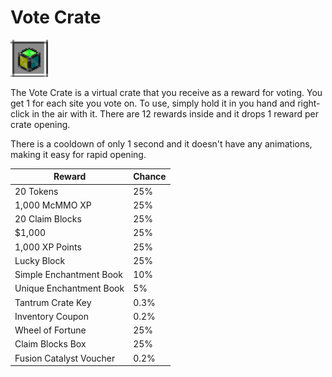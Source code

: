# Vote Crate

![](<../../../.gitbook/assets/vote crate.png>)

The Vote Crate is a virtual crate that you receive as a reward for voting. You get 1 for each site you vote on. To use, simply hold it in you hand and right-click in the air with it. There are 12 rewards inside and it drops 1 reward per crate opening.

There is a cooldown of only 1 second and it doesn't have any animations, making it easy for rapid opening.

| Reward                  | Chance |
| ----------------------- | ------ |
| 20 Tokens               | 25%    |
| 1,000 McMMO XP          | 25%    |
| 20 Claim Blocks         | 25%    |
| $1,000                  | 25%    |
| 1,000 XP Points         | 25%    |
| Lucky Block             | 25%    |
| Simple Enchantment Book | 10%    |
| Unique Enchantment Book | 5%     |
| Tantrum Crate Key       | 0.3%   |
| Inventory Coupon        | 0.2%   |
| Wheel of Fortune        | 25%    |
| Claim Blocks Box        | 25%    |
| Fusion Catalyst Voucher | 0.2%   |

